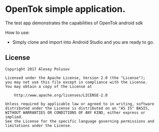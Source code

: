 OpenTok simple application.
=
The test app demonstrates the capabilities of OpenTok android sdk

How to use:

* Simply clone and import into Android Studio and you are ready to go.

License
-


```
Copyright 2017 Alexey Polusov

Licensed under the Apache License, Version 2.0 (the "License");
you may not use this file except in compliance with the License.
You may obtain a copy of the License at

    http://www.apache.org/licenses/LICENSE-2.0

Unless required by applicable law or agreed to in writing, software
distributed under the License is distributed on an "AS IS" BASIS,
WITHOUT WARRANTIES OR CONDITIONS OF ANY KIND, either express or implied.
See the License for the specific language governing permissions and
limitations under the License.
```

